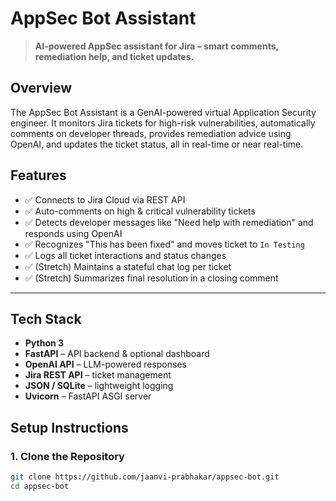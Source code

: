 # AppSec Bot Assistant

> **AI-powered AppSec assistant for Jira – smart comments, remediation help, and ticket updates.**

## Overview

The AppSec Bot Assistant is a GenAI-powered virtual Application Security engineer. It monitors Jira tickets for high-risk vulnerabilities, automatically comments on developer threads, provides remediation advice using OpenAI, and updates the ticket status, all in real-time or near real-time.

## Features

- ✅ Connects to Jira Cloud via REST API
- ✅ Auto-comments on high & critical vulnerability tickets
- ✅ Detects developer messages like "Need help with remediation" and responds using OpenAI
- ✅ Recognizes "This has been fixed" and moves ticket to `In Testing`
- ✅ Logs all ticket interactions and status changes
- ✅ (Stretch) Maintains a stateful chat log per ticket
- ✅ (Stretch) Summarizes final resolution in a closing comment

---

## Tech Stack

- **Python 3**
- **FastAPI** – API backend & optional dashboard
- **OpenAI API** – LLM-powered responses
- **Jira REST API** – ticket management
- **JSON / SQLite** – lightweight logging
- **Uvicorn** – FastAPI ASGI server

## Setup Instructions

### 1. Clone the Repository

```bash
git clone https://github.com/jaanvi-prabhakar/appsec-bot.git
cd appsec-bot
```
